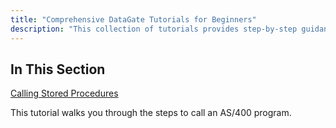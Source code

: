 ```yaml
---
title: "Comprehensive DataGate Tutorials for Beginners"
description: "This collection of tutorials provides step-by-step guidance on using DataGate with Visual Studio."
---
```


## In This Section


[Calling Stored Procedures](calling-stored-procedures.html)

This tutorial walks you through the steps to call an AS/400 program. 

